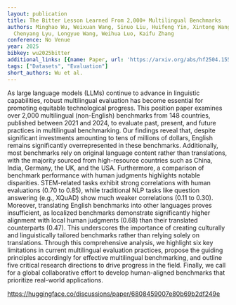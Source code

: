 ```yaml
---
layout: publication
title: The Bitter Lesson Learned From 2,000+ Multilingual Benchmarks
authors: Minghao Wu, Weixuan Wang, Sinuo Liu, Huifeng Yin, Xintong Wang, Yu Zhao,
  Chenyang Lyu, Longyue Wang, Weihua Luo, Kaifu Zhang
conference: No Venue
year: 2025
bibkey: wu2025bitter
additional_links: [{name: Paper, url: 'https://arxiv.org/abs/hf2504.15521'}]
tags: ["Datasets", "Evaluation"]
short_authors: Wu et al.
---
```

As large language models (LLMs) continue to advance in linguistic capabilities, robust multilingual evaluation has become essential for promoting equitable technological progress. This position paper examines over 2,000 multilingual (non-English) benchmarks from 148 countries, published between 2021 and 2024, to evaluate past, present, and future practices in multilingual benchmarking. Our findings reveal that, despite significant investments amounting to tens of millions of dollars, English remains significantly overrepresented in these benchmarks. Additionally, most benchmarks rely on original language content rather than translations, with the majority sourced from high-resource countries such as China, India, Germany, the UK, and the USA. Furthermore, a comparison of benchmark performance with human judgments highlights notable disparities. STEM-related tasks exhibit strong correlations with human evaluations (0.70 to 0.85), while traditional NLP tasks like question answering (e.g., XQuAD) show much weaker correlations (0.11 to 0.30). Moreover, translating English benchmarks into other languages proves insufficient, as localized benchmarks demonstrate significantly higher alignment with local human judgments (0.68) than their translated counterparts (0.47). This underscores the importance of creating culturally and linguistically tailored benchmarks rather than relying solely on translations. Through this comprehensive analysis, we highlight six key limitations in current multilingual evaluation practices, propose the guiding principles accordingly for effective multilingual benchmarking, and outline five critical research directions to drive progress in the field. Finally, we call for a global collaborative effort to develop human-aligned benchmarks that prioritize real-world applications.

https://huggingface.co/discussions/paper/6808459007e80b69b2df249e
